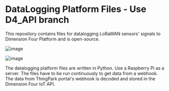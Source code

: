 # DataLogging Platform Files - Use D4_API branch

This repository contains files for datalogging LoRaWAN sensors' signals to Dimension Four Platform and is open-source.

![image](https://user-images.githubusercontent.com/103256074/201105364-9a954d69-e0a7-4dbe-ba0a-52004f6bfaf2.png)



![image](https://user-images.githubusercontent.com/103256074/201103949-5bf46601-f3bd-4416-b027-cbfff2e73c15.png)

The datalogging platform files are written in Python. Use a Raspberry Pi as a server.
The files have to be run continuously to get data from a webhook.
The data from ThingPark portal's webhook is decoded and stored in the Dimension Four IoT API.
